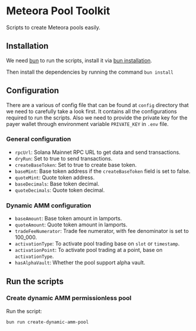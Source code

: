 # Meteora Pool Toolkit
Scripts to create Meteora pools easily.

## Installation
We need [bun](https://bun.sh/) to run the scripts, install it via [bun installation](https://bun.sh/docs/installation).

Then install the dependencies by running the command `bun install` 

## Configuration
There are a various of config file that can be found at `config` directory that we need to carefully take a look first. It contains all the configurations required to run the scripts.
Also we need to provide the private key for the payer wallet through environment variable `PRIVATE_KEY` in `.env` file. 

### General configuration
- `rpcUrl`: Solana Mainnet RPC URL to get data and send transactions.
- `dryRun`: Set to true to send transactions.
- `createBaseToken`: Set to true to create base token.
- `baseMint`: Base token address if the `createBaseToken` field is set to false.
- `quoteMint`: Quote token address.
- `baseDecimals`: Base token decimal.
- `quoteDecimals`: Quote token decimal.

### Dynamic AMM configuration
- `baseAmount`: Base token amount in lamports.
- `quoteAmount`: Quote token amount in lamports.
- `tradeFeeNumerator`: Trade fee numerator, with fee denominator is set to 100_000.
- `activationType`: To activate pool trading base on `slot` or `timestamp`.
- `activationPoint`: To activate pool trading at a point, base on `activationType`.
- `hasAlphaVault`: Whether the pool support alpha vault.


## Run the scripts
### Create dynamic AMM permissionless pool
Run the script:
```bash
bun run create-dynamic-amm-pool
```